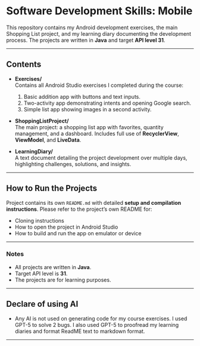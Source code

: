 # Software Development Skills: Mobile

This repository contains my Android development exercises, the main Shopping List project, and my learning diary documenting the development process. The projects are written in **Java** and target **API level 31**.

---

## Contents

- **Exercises/**  
  Contains all Android Studio exercises I completed during the course:
  1. Basic addition app with buttons and text inputs.
  2. Two-activity app demonstrating intents and opening Google search.
  3. Simple list app showing images in a second activity.

- **ShoppingListProject/**  
  The main project: a shopping list app with favorites, quantity management, and a dashboard. Includes full use of **RecyclerView**, **ViewModel**, and **LiveData**.

- **LearningDiary/**  
  A text document detailing the project development over multiple days, highlighting challenges, solutions, and insights.

---

## How to Run the Projects

Project contains its own `README.md` with detailed **setup and compilation instructions**. Please refer to the project’s own README for:

- Cloning instructions  
- How to open the project in Android Studio  
- How to build and run the app on emulator or device  

---

### Notes

- All projects are written in **Java**.  
- Target API level is **31**.  
- The projects are for learning purposes.
---
## Declare of using AI

- Any AI is not used on generating code for my course exercises. I used GPT-5 to solve 2 bugs. I also used GPT-5 to proofread my learning diaries and format ReadME text to markdown format.

---
